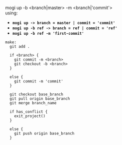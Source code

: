 
mogi up -b <branch|master> -m <branch|'commit'><br>
using:
  - **`mogi up -> branch = master | commit = 'commit'`**
  - **`mogi up -b ref -> branch = ref | commit = 'ref'`**
  - **`mogi up -b ref -m 'first-commit'`**

````
make:
  git add .

  if <branch> {
    git commit -m <branch>
    git checkout -b <branch>
  }

  else {
    git commit -m 'commit'
  }

  git checkout base_branch
  git pull origin base_branch
  git merge branch_name

  if has_conflict {
    exit_project()
  }

  else {
    git push origin base_branch
  }
````
